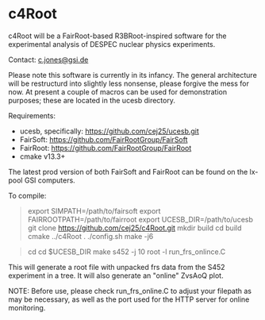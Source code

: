 # c4Root

c4Root will be a FairRoot-based R3BRoot-inspired software for the experimental analysis of DESPEC nuclear physics experiments.

Contact: c.jones@gsi.de

Please note this software is currently in its infancy. The general architecture will be restructurd into slightly less nonsense, please forgive the mess for now. At present a couple of macros can be used for demonstration purposes; these are located in the ucesb directory. 

Requirements:
* ucesb, specifically: https://github.com/cej25/ucesb.git
* FairSoft: https://github.com/FairRootGroup/FairSoft
* FairRoot: https://github.com/FairRootGroup/FairRoot
* cmake v13.3+

The latest prod version of both FairSoft and FairRoot can be found on the lx-pool GSI computers.

To compile:
> export SIMPATH=/path/to/fairsoft
> export FAIRROOTPATH=/path/to/fairroot
> export UCESB_DIR=/path/to/ucesb
> git clone https://github.com/cej25/c4Root.git
> mkdir build
> cd build
> cmake ../c4Root
> . ./config.sh
> make -j6


> cd
> cd $UCESB_DIR
> make s452 -j 10
> root -l run_frs_onlince.C

This will generate a root file with unpacked frs data from the S452 experiment in a tree. It will also generate an "online" ZvsAoQ plot.

NOTE: Before use, please check run_frs_online.C to adjust your filepath as may be necessary, as well as the port used for the HTTP server for online monitoring.

